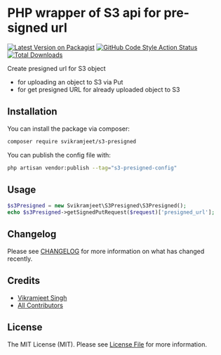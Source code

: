 # PHP wrapper of S3 api for pre-signed url

[![Latest Version on Packagist](https://img.shields.io/packagist/v/svikramjeet/s3-presigned.svg?style=flat-square)](https://packagist.org/packages/svikramjeet/s3-presigned)
[![GitHub Code Style Action Status](https://img.shields.io/github/actions/workflow/status/svikramjeet/s3-presigned/fix-php-code-style-issues.yml?branch=main&label=code%20style&style=flat-square)](https://github.com/svikramjeet/s3-presigned/actions?query=workflow%3A"Fix+PHP+code+style+issues"+branch%3Amain)
[![Total Downloads](https://img.shields.io/packagist/dt/svikramjeet/s3-presigned.svg?style=flat-square)](https://packagist.org/packages/svikramjeet/s3-presigned)

Create presigned url for S3 object
- for uploading an object to S3 via Put
- for get presigned URL for already uploaded object to S3 


## Installation

You can install the package via composer:

```bash
composer require svikramjeet/s3-presigned
```

You can publish the config file with:

```bash
php artisan vendor:publish --tag="s3-presigned-config"
```


## Usage

```php
$s3Presigned = new Svikramjeet\S3Presigned\S3Presigned();
echo $s3Presigned->getSignedPutRequest($request)['presigned_url'];
```


## Changelog

Please see [CHANGELOG](CHANGELOG.md) for more information on what has changed recently.

## Credits

- [Vikramjeet Singh](https://github.com/svikramjeet)
- [All Contributors](../../contributors)

## License

The MIT License (MIT). Please see [License File](LICENSE.md) for more information.
